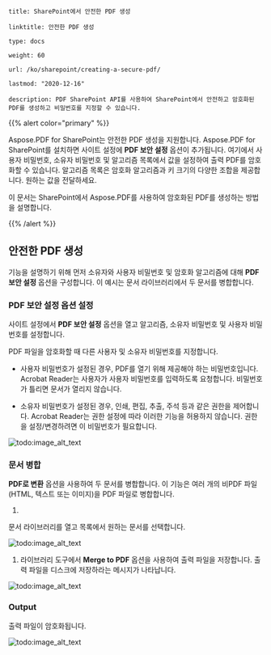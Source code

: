 ```
title: SharePoint에서 안전한 PDF 생성

linktitle: 안전한 PDF 생성

type: docs

weight: 60

url: /ko/sharepoint/creating-a-secure-pdf/

lastmod: "2020-12-16"

description: PDF SharePoint API를 사용하여 SharePoint에서 안전하고 암호화된 PDF를 생성하고 비밀번호를 지정할 수 있습니다.

```

{{% alert color="primary" %}}

Aspose.PDF for SharePoint는 안전한 PDF 생성을 지원합니다. Aspose.PDF for SharePoint를 설치하면 사이트 설정에 **PDF 보안 설정** 옵션이 추가됩니다. 여기에서 사용자 비밀번호, 소유자 비밀번호 및 알고리즘 목록에서 값을 설정하여 출력 PDF를 암호화할 수 있습니다. 알고리즘 목록은 암호화 알고리즘과 키 크기의 다양한 조합을 제공합니다. 원하는 값을 전달하세요.

이 문서는 SharePoint에서 Aspose.PDF를 사용하여 암호화된 PDF를 생성하는 방법을 설명합니다.

{{% /alert %}}

## **안전한 PDF 생성**

기능을 설명하기 위해 먼저 소유자와 사용자 비밀번호 및 암호화 알고리즘에 대해 **PDF 보안 설정** 옵션을 구성합니다. 이 예시는 문서 라이브러리에서 두 문서를 병합합니다.



### **PDF 보안 설정 옵션 설정**



사이트 설정에서 **PDF 보안 설정** 옵션을 열고 알고리즘, 소유자 비밀번호 및 사용자 비밀번호를 설정합니다.



PDF 파일을 암호화할 때 다른 사용자 및 소유자 비밀번호를 지정합니다.



- 사용자 비밀번호가 설정된 경우, PDF를 열기 위해 제공해야 하는 비밀번호입니다. Acrobat Reader는 사용자가 사용자 비밀번호를 입력하도록 요청합니다. 비밀번호가 틀리면 문서가 열리지 않습니다.

- 소유자 비밀번호가 설정된 경우, 인쇄, 편집, 추출, 주석 등과 같은 권한을 제어합니다. Acrobat Reader는 권한 설정에 따라 이러한 기능을 허용하지 않습니다. 권한을 설정/변경하려면 이 비밀번호가 필요합니다.



![todo:image_alt_text](creating-a-secure-pdf_1.png)



### **문서 병합**



**PDF로 변환** 옵션을 사용하여 두 문서를 병합합니다. 이 기능은 여러 개의 비PDF 파일(HTML, 텍스트 또는 이미지)을 PDF 파일로 병합합니다.



1. ```
문서 라이브러리를 열고 목록에서 원하는 문서를 선택합니다.

![todo:image_alt_text](creating-a-secure-pdf_2.png)

1. 라이브러리 도구에서 **Merge to PDF** 옵션을 사용하여 출력 파일을 저장합니다. 출력 파일을 디스크에 저장하라는 메시지가 나타납니다.

![todo:image_alt_text](creating-a-secure-pdf_3.png)

### **Output**

출력 파일이 암호화됩니다.

![todo:image_alt_text](creating-a-secure-pdf_4.png)
```